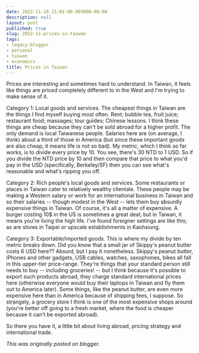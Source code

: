 ```yaml
---
date: 2022-11-18 21:01:00.003000-08:00
description: null
layout: post
published: true
slug: 2022-11-prices-in-taiwan
tags:
- legacy-blogger
- personal
- taiwan
- economics
title: Prices in Taiwan
---
```




Prices are interesting and sometimes hard to understand. In Taiwan, it feels like things are priced completely different to in the West and I'm trying to make sense of it.

Category 1: Local goods and services. The cheapest things in Taiwan are the things I find myself buying most often. Rent; bubble tea, fruit juice; restaurant food; massages; tour guides; Chinese lessons. I think these things are cheap because they can't be sold abroad for a higher profit. The only demand is local Taiwanese people. Salaries here are (on average, I think) about a third of those in America (but since these important goods are also cheap, it means life is not so bad). My metric, which I think so far works, is to divide every price by 10. You see, there's 30 NTD to 1 USD. So if you divide the NTD price by 10 and then compare that price to what you'd pay in the USD (specifically, Berkeley/SF) then you can see what's reasonable and what's ripping you off.

Category 2: Rich people's local goods and services. Some restaurants or places in Taiwan cater to relatively wealthy clientale. These people may be making a Western salary or work for an international business in Taiwan and so their salaries -- though modest in the West -- lets them buy absurdly expensive things in Taiwan. Of course, it's all a matter of expensive. A burger costing 10$ in the US is sometimes a great deal; but in Taiwan, it means you're living the high life. I've found foreigner settings are like this; as are stores in Taipei or upscale establishments in Kaohsiung.

Category 3: Exportable/imported goods. This is where my divide by ten metric breaks down. Did you know that a small jar of Skippy's peanut butter costs 6 USD here?? Absurd, but I pay it nonetheless. Skippy's peanut butter, iPhones and other gadgets, USB cables, watches, saxophones, bikes all fall in this upper-tier price-range. They're things that your standard person still needs to buy -- including groceries! -- but I think because it's possible to export such products abroad, they charge standard international prices here (otherwise everyone would buy their laptops in Taiwan and fly them out to America later). Some things, like the peanut butter, are even more expensive here than in America because of shipping fees, I suppose. So strangely, a grocery store I think is one of the most expensive shops around (you're better off going to a fresh market, where the food is cheaper because it can't be exported abroad).

So there you have it, a little bit about living abroad, pricing strategy and international trade.  

*This was originally posted on blogger.*
